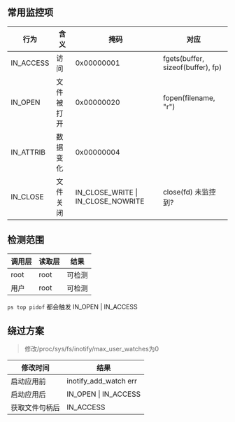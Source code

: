 ## 常用监控项
|行为|含义|掩码|对应|
|-----|-----|-----|-----|
|IN_ACCESS|访问|0x00000001|fgets(buffer, sizeof(buffer), fp)|
|IN_OPEN|文件被打开|0x00000020|fopen(filename, "r")|
|IN_ATTRIB|数据变化|0x00000004|  |
|IN_CLOSE|文件关闭|IN_CLOSE_WRITE \| IN_CLOSE_NOWRITE|close(fd) 未监控到?|

## 检测范围

| 调用层 | 读取层 | 结果   |
| ------ | ------ | ------ |
| root   | root   | 可检测 |
| 用户   | root   | 可检测 |

`ps top pidof` 都会触发 IN_OPEN | IN_ACCESS

## 绕过方案

> 修改/proc/sys/fs/inotify/max_user_watches为0

| 修改时间   | 结果                  |
| ---------- | --------------------- |
| 启动应用前 | inotify_add_watch err |
| 启动应用后 | IN_OPEN \| IN_ACCESS  |
| 获取文件句柄后 | IN_ACCESS|